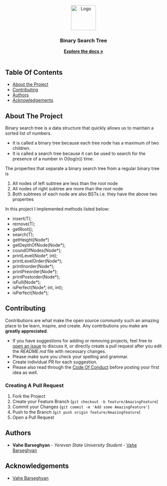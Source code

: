 <br/>
<p align="center">
  <a href="https://github.com/vaahe/Binary Search Tree">
    <img src="https://upload.wikimedia.org/wikipedia/commons/thumb/d/da/Binary_search_tree.svg/1200px-Binary_search_tree.svg.png" alt="Logo" width="80" height="80">
  </a>

  <h3 align="center">Binary Search Tree</h3>

  <p align="center">
    <a href="https://pages.cs.wisc.edu/~cs400/readings/Binary-Search-Trees/"><strong>Explore the docs »</strong></a>
    <br/>
    <br/>
  </p>
</p>



## Table Of Contents

* [About the Project](#about-the-project)
* [Contributing](#contributing)
* [Authors](#authors)
* [Acknowledgements](#acknowledgements)

## About The Project

Binary search tree is a data structure that quickly allows us to maintain a sorted list of numbers.

* It is called a binary tree because each tree node has a maximum of two children.
* It is called a search tree because it can be used to search for the presence of a number in O(log(n)) time.

The properties that separate a binary search tree from a regular binary tree is

1) All nodes of left subtree are less than the root node
2) All nodes of right subtree are more than the root node
3) Both subtrees of each node are also BSTs i.e. they have the above two properties

 In this project I implemented methods listed below:
* insert(T);
* remove(T);
* getRoot();
* search(T);
* getHeight(Node*)
* getDepthOfNode(Node*); 
* coundOfNodes(Node*);
* printLevel(Node*, int);
* printLevelOrder(Node*);
* printInorder(Node*);
* printPreorder(Node*);
* printPostorder(Node*);
* isFull(Node*); 
* isPerfect(Node*, int, int);
* isPerfect(Node*); 

## Contributing

Contributions are what make the open source community such an amazing place to be learn, inspire, and create. Any contributions you make are **greatly appreciated**.
* If you have suggestions for adding or removing projects, feel free to [open an issue](https://github.com/vaahe/binary-search-tree/issues/new) to discuss it, or directly create a pull request after you edit the *README.md* file with necessary changes.
* Please make sure you check your spelling and grammar.
* Create individual PR for each suggestion.
* Please also read through the [Code Of Conduct](https://github.com/vaahe/binary-search-tree/blob/main/CODE_OF_CONDUCT.md) before posting your first idea as well.

### Creating A Pull Request

1. Fork the Project
2. Create your Feature Branch (`git checkout -b feature/AmazingFeature`)
3. Commit your Changes (`git commit -m 'Add some AmazingFeature'`)
4. Push to the Branch (`git push origin feature/AmazingFeature`)
5. Open a Pull Request

## Authors

* **Vahe Barseghyan** - *Yerevan State University Student* - [Vahe Barseghyan](https://github.com/vaahe)

## Acknowledgements

* [Vahe Barseghyan](https://github.com/vaahe)
